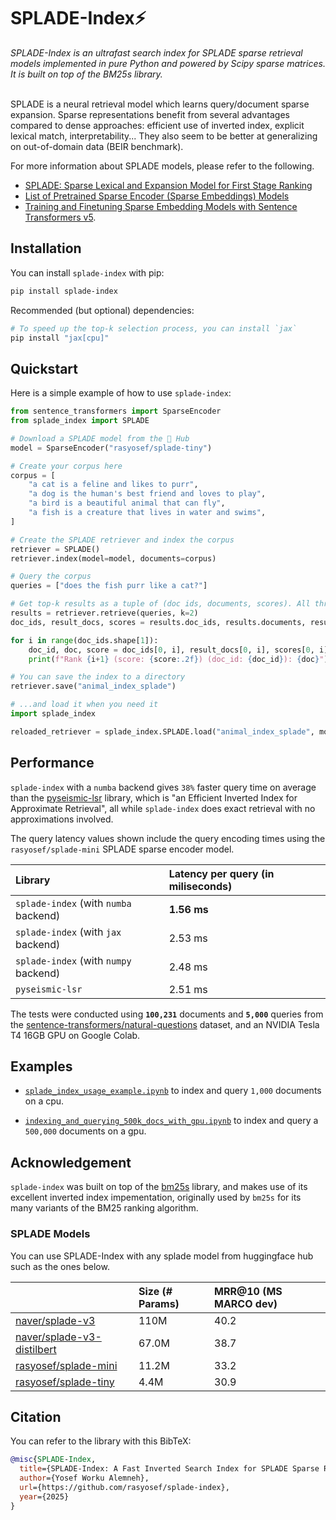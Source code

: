 # SPLADE-Index⚡

<i>
SPLADE-Index is an ultrafast search index for SPLADE sparse retrieval models implemented in pure Python and powered by Scipy sparse matrices. It is built on top of the BM25s library.
</i>
<br/><br/>

SPLADE is a neural retrieval model which learns query/document sparse expansion. Sparse representations benefit from several advantages compared to dense approaches: efficient use of inverted index, explicit lexical match, interpretability... They also seem to be better at generalizing on out-of-domain data (BEIR benchmark).

For more information about SPLADE models, please refer to the following. 
 - [SPLADE: Sparse Lexical and Expansion Model for First Stage Ranking](https://arxiv.org/abs/2107.05720)
 - [List of Pretrained Sparse Encoder (Sparse Embeddings) Models](https://sbert.net/docs/sparse_encoder/pretrained_models.html)
 - [Training and Finetuning Sparse Embedding Models with Sentence Transformers v5](https://huggingface.co/blog/train-sparse-encoder).

## Installation

You can install `splade-index` with pip:

```bash
pip install splade-index
```

Recommended (but optional) dependencies:

```bash
# To speed up the top-k selection process, you can install `jax`
pip install "jax[cpu]"
```

## Quickstart

Here is a simple example of how to use `splade-index`:

```python
from sentence_transformers import SparseEncoder
from splade_index import SPLADE

# Download a SPLADE model from the 🤗 Hub
model = SparseEncoder("rasyosef/splade-tiny")

# Create your corpus here
corpus = [
    "a cat is a feline and likes to purr",
    "a dog is the human's best friend and loves to play",
    "a bird is a beautiful animal that can fly",
    "a fish is a creature that lives in water and swims",
]

# Create the SPLADE retriever and index the corpus
retriever = SPLADE()
retriever.index(model=model, documents=corpus)

# Query the corpus
queries = ["does the fish purr like a cat?"]

# Get top-k results as a tuple of (doc ids, documents, scores). All three are arrays of shape (n_queries, k).
results = retriever.retrieve(queries, k=2)
doc_ids, result_docs, scores = results.doc_ids, results.documents, results.scores

for i in range(doc_ids.shape[1]):
    doc_id, doc, score = doc_ids[0, i], result_docs[0, i], scores[0, i]
    print(f"Rank {i+1} (score: {score:.2f}) (doc_id: {doc_id}): {doc}")

# You can save the index to a directory
retriever.save("animal_index_splade")

# ...and load it when you need it
import splade_index

reloaded_retriever = splade_index.SPLADE.load("animal_index_splade", model=model)
```

## Performance

`splade-index` with a `numba` backend gives `38%` faster query time on average than the [pyseismic-lsr](https://github.com/TusKANNy/seismic) library, which is "an Efficient Inverted Index for Approximate Retrieval", all while `splade-index` does exact retrieval with no approximations involved. 

The query latency values shown include the query encoding times using the `rasyosef/splade-mini` SPLADE sparse encoder model.  

|Library|Latency per query (in miliseconds)|
|:-|:-|
|`splade-index` (with `numba` backend)|**1.56 ms**|
|`splade-index` (with `jax` backend)|2.53 ms|
|`splade-index` (with `numpy` backend)|2.48 ms|
|`pyseismic-lsr`|2.51 ms|

The tests were conducted using **`100,231`** documents and **`5,000`** queries from the [sentence-transformers/natural-questions](https://huggingface.co/datasets/sentence-transformers/natural-questions) dataset, and an NVIDIA Tesla T4 16GB GPU on Google Colab. 

## Examples

- [`splade_index_usage_example.ipynb`](examples/splade_index_usage_example.ipynb) to index and query `1,000` documents on a cpu.

- [`indexing_and_querying_500k_docs_with_gpu.ipynb`](examples/indexing_and_querying_500k_docs_with_gpu.ipynb) to index and query a `500,000` documents on a gpu.

## Acknowledgement
`splade-index` was built on top of the [bm25s](https://github.com/xhluca/bm25s) library, and makes use of its excellent inverted index impementation, originally used by `bm25s` for its many variants of the BM25 ranking algorithm. 

### SPLADE Models

You can use SPLADE-Index with any splade model from huggingface hub such as the ones below.

||Size (# Params)|MRR@10 (MS MARCO dev)|
|:---|:----|:-------------------|
|[naver/splade-v3](https://huggingface.co/naver/splade-v3)|110M|40.2|
|[naver/splade-v3-distilbert](https://huggingface.co/naver/splade-v3-distilbert)|67.0M|38.7|
|[rasyosef/splade-mini](https://huggingface.co/rasyosef/splade-mini)|11.2M|33.2|
|[rasyosef/splade-tiny](https://huggingface.co/rasyosef/splade-tiny)|4.4M|30.9|

## Citation

You can refer to the library with this BibTeX:

```bibtex
@misc{SPLADE-Index,
  title={SPLADE-Index: A Fast Inverted Search Index for SPLADE Sparse Retrieval Models},
  author={Yosef Worku Alemneh},
  url={https://github.com/rasyosef/splade-index},
  year={2025}
}
```